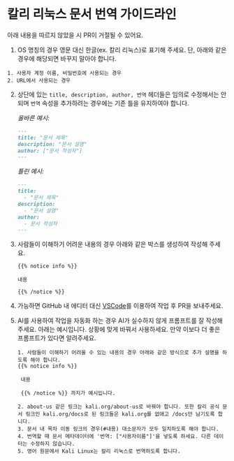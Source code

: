 # 칼리 리눅스 문서 번역 가이드라인

아래 내용을 따르지 않았을 시 PR이 거절될 수 있어요.

1. OS 명칭의 경우 영문 대신 한글(ex. 칼리 리눅스)로 표기해 주세요. 단, 아래와 같은 경우에 해당되면 바꾸지 말아야 합니다.
  ```plaintext
  1. 사용자 계정 이름, 비밀번호에 사용되는 경우
  2. URL에서 사용되는 경우
  ```

2. 상단에 있는 `title, description, author, 번역` 헤더들은 임의로 수정해서는 안되며 `번역` 속성을 추가하려는 경우에는 기존 틀을 유지하여야 합니다.
   
    *올바른 예시:*
    ```md
    ---
    title: "문서 제목"
    description: "문서 설명"
    author: ["문서 작성자"]
    ---
    ```

    *틀린 예시:*
    ```md
    ---
    title:
      - "문서 제목"
    description:
      - "문서 설명"
    author:
      - 문서 작성자
    ---
    ```

3. 사람들이 이해하기 어려운 내용의 경우 아래와 같은 박스를 생성하여 작성해 주세요.

    ```plaintext
    {{% notice info %}}
    
    내용
    
    {{% /notice %}}
    ```

4. 가능하면 GitHub 내 에디터 대신 [VSCode](https://code.visualstudio.com/)를 이용하여 작업 후 PR을 보내주세요.

5. AI를 사용하여 작업을 자동화 하는 경우 AI가 실수하지 않게 프롬프트를 잘 작성해주세요. 아래는 예시입니다. 상황에 맞게 바꿔서 사용하세요. 만약 이보다 더 좋은 프롬프트가 있다면 알려주세요.

   ```plaintext
   1. 사람들이 이해하기 어려울 수 있는 내용의 경우 아래와 같은 방식으로 추가 설명을 하도록 해야 합니다.
   {{% notice info %}}
    
    내용
    
    {{% /notice %}} 까지가 예시입니다.
   
   2. about-us 같은 링크는 kali.org/about-us로 바꿔야 합니다. 또한 칼리 공식 문서 링크인 kali.org/docs로 된 링크들은 kali.org를 없애고 /docs만 남기도록 합니다.
   3. 문서 내 목차 이동 링크의 경우(#내용) 대소문자가 모두 일치하도록 해야 합니다.
   4. 번역할 때 문서 메타데이터에 '번역: ["사용자이름"]'을 넣도록 하세요. 다른 데이터는 수정하지 않습니다.
   5. 영어 원문에서 Kali Linux는 칼리 리눅스로 번역하도록 합니다.
   ```